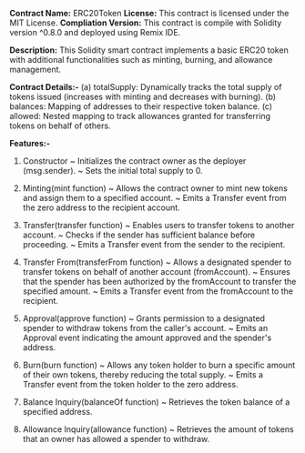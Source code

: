**Contract Name:**  ERC20Token 
**License:** This contract is licensed under the MIT License.
**Compliation Version:** This contract is compile with Solidity version ^0.8.0 and deployed using  Remix IDE.

**Description:** This Solidity smart contract implements a basic ERC20 token with additional functionalities such as minting, burning, and allowance management.

**Contract Details:-**
(a) totalSupply: Dynamically tracks the total supply of tokens issued (increases with minting and decreases with burning).
(b) balances: Mapping of addresses to their respective token balance.
(c) allowed: Nested mapping to track allowances granted for transferring tokens on behalf of others.

**Features:-**
1) Constructor
~ Initializes the contract owner as the deployer (msg.sender).
~ Sets the initial total supply to 0.

2) Minting(mint function)
~ Allows the contract owner to mint new tokens and assign them to a specified account.
~ Emits a Transfer event from the zero address to the recipient account.

3) Transfer(transfer function)
~ Enables users to transfer tokens to another account.
~ Checks if the sender has sufficient balance before proceeding.
~ Emits a Transfer event from the sender to the recipient.

4) Transfer From(transferFrom function)
~ Allows a designated spender to transfer tokens on behalf of another account (fromAccount).
~ Ensures that the spender has been authorized by the fromAccount to transfer the specified amount.
~ Emits a Transfer event from the fromAccount to the recipient.

5) Approval(approve function)
~ Grants permission to a designated spender to withdraw tokens from the caller's account.
~ Emits an Approval event indicating the amount approved and the spender's address.

6) Burn(burn function)
~ Allows any token holder to burn a specific amount of their own tokens, thereby reducing the total supply.
~ Emits a Transfer event from the token holder to the zero address.

7) Balance Inquiry(balanceOf function)
~ Retrieves the token balance of a specified address.

8) Allowance Inquiry(allowance function)
~ Retrieves the amount of tokens that an owner has allowed a spender to withdraw.

